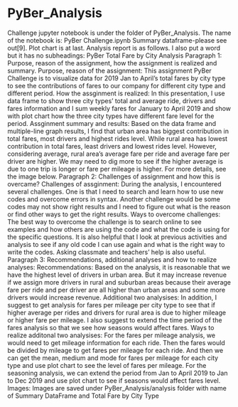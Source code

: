 # PyBer_Analysis
Challenge jupyter notebook is under the folder of PyBer_Analysis. The name of the notebook is: PyBer Challenge.ipynb
Summary dataframe-please see out[9]. Plot chart is at last.
Analysis report is as follows. I also put a word but it has no subheadings:
PyBer Total Fare by City Analysis
Paragraph 1: Purpose, reason of the assignment, how the assignment is realized and summary.
Purpose, reason of the assignment:
This assignment PyBer Challenge is to visualize data for 2019 Jan to April’s total fares by city type to see the contributions of fares to our company for different city type and different period. 
How the assginment is realized:
In this presentation, I use data frame to show three city types’ total and average ride, drivers and fares information and I sum weekly fares for January to April 2019 and show with plot chart how the three city types have different fare level for the period. 
Assginment summary and results:
Based on the data frame and multiple-line graph results, I find that urban area has biggest contribution in total fares, most drivers and highest rides level. While rural area has lowest contribution in total fares, least drivers and lowest rides level. However, considering average, rural area’s average fare per ride and average fare per driver are higher. We may need to dig more to see if the higher average is due to one trip is longer or fare per mileage is higher. For more details, see the image below.
Paragraph 2: Challenges of assignment and how this is overcame?
Challenges of assginment:
During the analysis, I encountered several challenges. One is that I need to search and learn how to use new codes and overcome errors in syntax. Another challenge would be some codes may not show right results and I need to figure out what is the reason or find other ways to get the right results. 
Ways to overcome challenges:
The best way to overcome the challenge is to search online to see examples and how others are using the code and what the code is using for the specific questions. It is also helpful that I look at previous activities and analysis to see if any old code I can use again and what is the right way to write the codes. Asking classmate and teachers’ help is also useful.
Paragraph 3: Recommendations, additional analyses and how to realize analyses:
Recommendations:
Based on the analysis, it is reasonable that we have the highest level of drivers in urban area. But it may increase revenue if we assign more drivers in rural and suburban areas because their average fare per ride and per driver are all higher than urban areas and some more drivers would increase revenue. 
Additional two analysises:
In addition, I suggest to get analysis for fares per mileage per city type to see that if higher average per rides and drivers for rural area is due to higher mileage or higher fare per mileage. 
I also suggest to extend the time period of the fares analysis so that we see how seasons would affect fares. 
Ways to realize additonal two analysises:
For the fares per mileage analysis, we would need to get mileage information for each ride. Then the fares would be divided by mileage to get fares per mileage for each ride. And then we can get the mean, medium and mode for fares per mileage for each city type and use plot chart to see the level of fares per mileage. For the seasoning analysis, we can extend the period from Jan to April 2019 to Jan to Dec 2019 and use plot chart to see if seasons would affect fares level.
Images: Images are saved under PyBer_Analysis/analysis folder with name of Summary DataFrame and Total Fare by City Type
